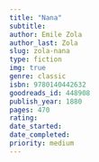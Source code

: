 ```yaml
---
title: "Nana"
subtitle: 
author: Emile Zola
author_last: Zola
slug: zola-nana
type: fiction
img: true
genre: classic
isbn: 9780140442632
goodreads_id: 448908
publish_year: 1880
pages: 470
rating: 
date_started:
date_completed:
priority: medium
---
```

